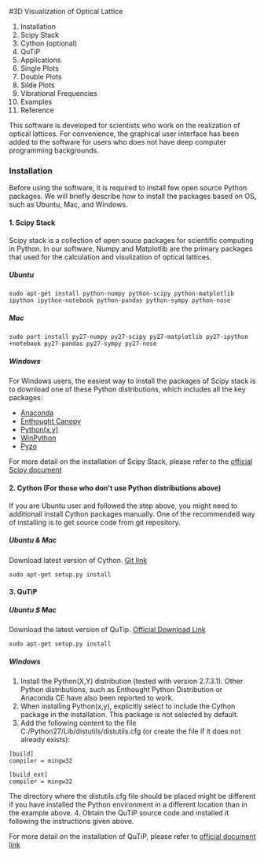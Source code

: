 #3D Visualization of Optical Lattice

1. Installation
  1. Scipy Stack
  2. Cython (optional)
  3. QuTiP
2. Applications
  1. Single Plots
  2. Double Plots
  3. Silde Plots
  4. Vibrational Frequencies
3. Examples
4. Reference


This software is developed for scientists who work on the realization of optical lattices. For convenience, the graphical user interface has been added to the software for users who does not have deep computer programming backgrounds.

### Installation

Before using the software, it is required to install few open source Python packages. We will briefly describe how to install the packages based on OS, such as Ubuntu, Mac, and Windows.

#### 1. Scipy Stack

Scipy stack is a collection of open souce packages for scientific computing in Python. In our software, Numpy and Matplotlib are the primary packages that used for the calculation and visulization of optical lattices.
  
##### Ubuntu

```
sudo apt-get install python-numpy python-scipy python-matplotlib ipython ipython-notebook python-pandas python-sympy python-nose
```

##### Mac

```
sudo port install py27-numpy py27-scipy py27-matplotlib py27-ipython +notebook py27-pandas py27-sympy py27-nose
```

##### Windows

For Windows users, the easiest way to install the packages of Scipy stack is to download one of these Python distributions, which includes all the key packages:

- [Anaconda](https://www.continuum.io/downloads)
- [Enthought Canopy](https://www.enthought.com/products/canopy/)
- [Python(x,y)](http://python-xy.github.io/)
- [WinPython](http://winpython.github.io/)
- [Pyzo](http://www.pyzo.org/)

For more detail on the installation of Scipy Stack, please refer to the [official Scipy document](https://www.scipy.org/install.html)


#### 2. Cython (For those who don't use Python distributions above)

If you are Ubuntu user and followed the step above, you might need to additionall install Cython packages manually. One of the recommended way of installing is to get source code from git repository.

##### Ubuntu & Mac

Download latest version of Cython. [Git link](https://github.com/cython/cython)
```
sudo apt-get setup.py install
```

#### 3. QuTiP

##### Ubuntu $ Mac

Download the latest version of QuTip. [Official Download Link](http://qutip.org/download.html)
```
sudo apt-get setup.py install
```

##### Windows

1. Install the Python(X,Y) distribution (tested with version 2.7.3.1). Other Python distributions, such as Enthought Python Distribution or Anaconda CE have also been reported to work.
2. When installing Python(x,y), explicitly select to include the Cython package in the installation. This package is not selected by default.
3. Add the following content to the file C:/Python27/Lib/distutils/distutils.cfg (or create the file if it does not already exists):
```
[build]
compiler = mingw32

[build_ext]
compiler = mingw32
```
The directory where the distutils.cfg file should be placed might be different if you have installed the Python environment in a different location than in the example above.
4. Obtain the QuTiP source code and installed it following the instructions given above.

For more detail on the installation of QuTiP, please refer to [official document link](http://qutip.org/docs/3.1.0/installation.html#installing-from-source)
